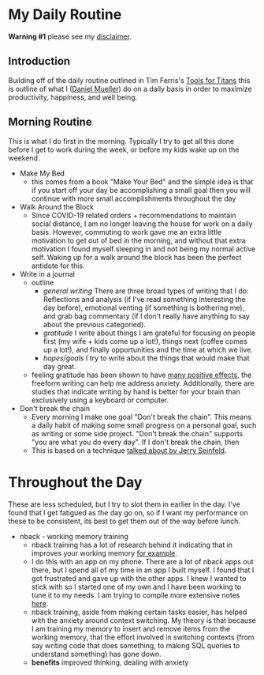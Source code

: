 # My Daily Routine

**Warning #1** please see my [disclaimer](disclaimer.md).

## Introduction

Building off of the daily routine outlined in Tim Ferris's [Tools for Titans](https://www.amazon.com/Tools-Titans-Billionaires-World-Class-Performers/dp/1328683788/) this is outline of what I ([Daniel Mueller](https://twitter.com/dmueller39)) do on a daily basis in order to maximize productivity, happiness, and well being.

## Morning Routine

This is what I do first in the morning. Typically I try to get all this done before I get to work during the week, or before my kids wake up on the weekend.

- Make My Bed
  - this comes from a book "Make Your Bed" and the simple idea is that if you start off your day be accomplishing a small goal then you will continue with more small accomplishments throughout the day
- Walk Around the Block
  - Since COVID-19 related orders + recommendations to maintain social distance, I am no longer leaving the house for work on a daily basis. However, commuting to work gave me an extra little motivation to get out of bed in the morning, and without that extra motivation I found myself sleeping in and not being my normal active self. Waking up for a walk around the block has been the perfect antidote for this.
- Write in a journal
  - outline
    - _general writing_ There are three broad types of writing that I do: Reflections and analysis (if I've read something interesting the day before), emotional venting (if something is bothering me), and grab bag commentary (if I don't really have anything to say about the previous categoried).
    - _gratitude_ I write about things I am grateful for focusing on people first (my wife + kids come up a lot!), things next (coffee comes up a lot!), and finally opportunities and the time at which we live.
    - _hopes/goals_ I try to write about the things that would make that day great.
  - feeling gratitude has been shown to have [many positive effects](https://www.youtube.com/watch?v=WPPPFqsECz0&t=324s), the freeform writing can help me address anxiety. Additionally, there are studies that indicate writing by hand is better for your brain than exclusively using a keyboard or computer.
- Don't break the chain
  - Every morning I make one goal "Don't break the chain". This means a daily habit of making some small progress on a personal goal, such as writing or some side project. "Don't break the chain" supports "you are what you do every day". If I don't break the chain, then
  - This is based on a technique [talked about by Jerry Seinfeld](https://www.writersstore.com/dont-break-the-chain-jerry-seinfeld/).

# Throughout the Day

These are less scheduled, but I try to slot them in earlier in the day. I've found that I get fatigued as the day go on, so if I want my performance on these to be consistent, its best to get them out of the way before lunch.

- nback - working memory training
  - nback training has a lot of research behind it indicating that in improves your working memory [for example](https://www.ncbi.nlm.nih.gov/pubmed/30006860).
  - I do this with an app on my phone. There are a lot of nback apps out there, but I spend all of my time in an app I built myself. I found that I got frustrated and gave up with the other apps. I knew I wanted to stick with so I started one of my own and I have been working to tune it to my needs. I am trying to compile more extensive notes [here](nback_notes.md).
  - nback training, aside from making certain tasks easier, has helped with the anxiety around context switching. My theory is that because I am training my memory to insert and remove items from the working memory, that the effort involved in switching contexts (from say writing code that does something, to making SQL queries to understand something) has gone down.
  - **benefits** improved thinking, dealing with anxiety
